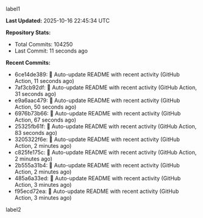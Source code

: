 
label1 
<!-- ACTIVITY_START -->
**Last Updated:** 2025-10-16 22:45:34 UTC

**Repository Stats:**
- Total Commits: 104250
- Last Commit: 11 seconds ago

**Recent Commits:**
- 6ce14de389: 🤖 Auto-update README with recent activity (GitHub Action, 11 seconds ago)
- 7af3cb92df: 🤖 Auto-update README with recent activity (GitHub Action, 31 seconds ago)
- e9a6aac479: 🤖 Auto-update README with recent activity (GitHub Action, 50 seconds ago)
- 6976b73b66: 🤖 Auto-update README with recent activity (GitHub Action, 67 seconds ago)
- 25325fb61f: 🤖 Auto-update README with recent activity (GitHub Action, 83 seconds ago)
- 3205322f6e: 🤖 Auto-update README with recent activity (GitHub Action, 2 minutes ago)
- c825fe175c: 🤖 Auto-update README with recent activity (GitHub Action, 2 minutes ago)
- 2b555a31b4: 🤖 Auto-update README with recent activity (GitHub Action, 2 minutes ago)
- 485a6a33ed: 🤖 Auto-update README with recent activity (GitHub Action, 3 minutes ago)
- f95ecd72ea: 🤖 Auto-update README with recent activity (GitHub Action, 3 minutes ago)
<!-- ACTIVITY_END -->

label2
